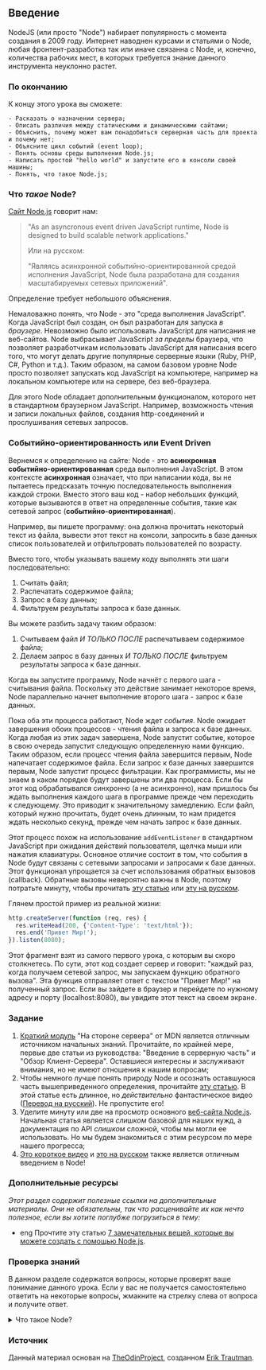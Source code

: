 ## Введение

NodeJS (или просто "Node") набирает популярность с момента создания в 2009 году. Интернет наводнен курсами и статьями о Node, любая фронтент-разработка так или иначе связанна с Node, и, конечно, количества рабочих мест, в которых требуется знание данного инструмента неуклонно растет.

### По окончанию

К концу этого урока вы сможете:

    - Расказать о назначении сервера;
    - Описать различия между статическими и динамическими сайтами;
    - Объяснить, почему может вам понадобиться серверная часть для проекта и почему нет;
    - Объясните цикл событий (event loop);
    - Понять основы среды выполнения Node.js;
    - Написать простой "hello world" и запустите его в консоли своей машины;
    - Понять, что такое Node.js;

### Что _такое_ Node?

[Сайт Node.js](https://nodejs.org/en/about/) говорит нам:

> "As an asyncronous event driven JavaScript runtime, Node is designed to build scalable network applications."
> 
> Или на русском:
> 
> "Являясь асинхронной событийно-ориентированной средой исполнения JavaScript, Node была разработана для создания масштабируемых сетевых приложений".

Определение требует небольшого объяснения.

Немаловажно понять, что Node - это "среда выполнения JavaScript". Когда JavaScript был создан, он был разработан для запуска *в браузере*. Невозможно было использовать JavaScript для написания не веб-сайтов. Node выбрасывает JavaScript _за пределы_ браузера, что позволяет разработчикам использовать JavaScript для написания всего того, что могут делать другие популярные серверные языки (Ruby, PHP, C#, Python и т.д.). Таким образом, на самом базовом уровне Node просто позволяет запускать код JavaScript на компьютере, например на локальном компьютере или на сервере, без веб-браузера.

Для этого Node обладает дополнительным функционалом, которого нет в стандартном браузерном JavaScript. Например, возможность чтения и записи локальных файлов, создания http-соединений и прослушивания сетевых запросов.

### Событийно-ориентированность или Event Driven

Вернемся к определению на сайте: Node - это **асинхронная событийно-ориентированная** среда выполнения JavaScript. В этом контексте **асинхронная** означает, что при написании кода, вы не пытаетесь предсказать точную последовательность выполнения каждой строки. Вместо этого ваш код - набор небольших функций, которые вызываются в ответ на определенные события, такие как сетевой запрос (**событийно-ориентированная**).

Например, вы пишете программу: она должна прочитать некоторый текст из файла, вывести этот текст на консоли, запросить в базе данных список пользователей и отфильтровать пользователей по возрасту.

Вместо того, чтобы указывать вашему коду выполнять эти шаги последовательно:

1. Считать файл;
2. Распечатать содержимое файла;
3. Запрос в базу данных;
4. Фильтруем результаты запроса к базе данных.

Вы можете разбить задачу таким образом:

1. Считываем файл _И ТОЛЬКО ПОСЛЕ_ распечатываем содержимое файла;
2. Делаем запрос в базу данных _И ТОЛЬКО ПОСЛЕ_ фильтруем результаты запроса к базе данных.

Когда вы запустите программу, Node начнёт с первого шага - считывания файла. Поскольку это действие занимает некоторое время, Node параллельно начнет выполнение второго шага - запрос к базе данных.

Пока оба эти процесса работают, Node ждет _события_. Node ожидает завершения обоих процессов - чтения файла и запроса к базе данных. Когда любая из этих задач завершена, Node запустит событие, которое в свою очередь запустит следующую определенную нами функцию. Таким образом, если процесс чтения файла завершится первым, Node напечатает содержимое файла. Если запрос к базе данных завершится первым, Node запустит процесс фильтрации. Как программисты, мы не знаем в каком порядке будут завершены эти два процесса. Если бы этот код обрабатывался синхронно (а не асинхронно), нам пришлось бы ждать выполнения каждого шага в программе прежде чем переходить к следующему. Это приводит к значительному замедлению. Если файл, который нужно прочитать, будет очень длинным, то нам придется ждать несколько секунд, прежде чем начать запрос к базе данных.

Этот процесс похож на использование `addEventListener` в стандартном JavaScript при ожидания действий пользователя, щелчка мыши или нажатия клавиатуры. Основное отличие состоит в том, что события в Node будут связаны с сетевыми запросами и запросами к базе данных. Этот функционал упрощается за счет использования обратных вызовов (callback). Обратные вызовы невероятно важны в Node, поэтому потратьте минуту, чтобы прочитать [эту статью](https://briggs.dev/blog/understanding-callbacks) или [эту на русском](https://ru.hexlet.io/blog/posts/javascript-what-the-heck-is-a-callback).

Глянем простой пример из реальной жизни:

~~~javascript
http.createServer(function (req, res) {
  res.writeHead(200, {'Content-Type': 'text/html'});
  res.end('Привет Мир!');
}).listen(8080);
~~~

Этот фрагмент взят из самого первого урока, с которым вы скоро столкнетесь. По сути, этот код создает сервер и говорит: "каждый раз, когда получаем сетевой запрос, мы запускаем функцию обратного вызова". Эта функция отправляет ответ с текстом "Привет Мир!" на полученный запрос. Если вы зайдете в браузер и перейдете по нужному адресу и порту (localhost:8080), вы увидите этот текст на своем экране.

### Задание

1. [Краткий модуль](https://developer.mozilla.org/ru/docs/Learn/Server-side/First_steps) "На стороне сервера" от MDN является отличным источником начальных знаний. Прочитайте, по крайней мере, первые две статьи из руководства: "Введение в серверную часть" и "Обзор Клиент-Сервера". Оставшиеся интересны и заслуживают внимания, но не имеют отношения к нашим вопросам;
2. Чтобы немного лучше понять природу Node и осознать оставшуюся часть вышеприведенного определения, прочитайте [эту статью](https://medium.freecodecamp.org/what-exactly-is-node-js-ae36e97449f5). В этой статье есть длинное, но *действительно* фантастическое видео ([Перевод на русский](https://www.youtube.com/watch?v=8cV4ZvHXQL4)). Не пропустите его!
3. Уделите минуту или две на просмотр основного [веб-сайта Node.js](https://nodejs.org/en/). Начальная статья является *слишком* базовой для наших нужд, а документация по API *слишком* сложной, чтобы мы могли ее использовать. Но мы будем знакомиться с этим ресурсом по мере нашего прогресса;
4. [Это короткое видео](https://www.youtube.com/watch?v=uVwtVBpw7RQ) и [это на русском](https://www.youtube.com/watch?v=N-4p2_NEr9w) также является отличным введением в Node!

### Дополнительные ресурсы

_Этот раздел содержит полезные ссылки на дополнительные материалы. Они не обязательны, так что расценивайте их как нечто полезное, если вы хотите поглубже погрузиться в тему:_

- <span class="btn-fill btn btn-xs btn-success">eng</span> Прочтите эту статью [7 замечательных вещей, которые вы можете создать с помощью Node.js](https://blog.teamtreehouse.com/7-awesome-things-can-build-node-js).

### Проверка знаний

В данном разделе содержатся вопросы, которые проверят ваше понимание данного урока. Если у вас не получается самостоятельно ответить на некоторые вопросы, жмакните на стрелку слева от вопроса и получите ответ.

<details>
<summary>Что такое Node?</summary>
<ul><ul>
  <li>Node.js - это кроссплатформенная среда выполнения JavaScript с открытым исходным кодом, созданная для запуска вне браузера.</li>
</ul></ul>
</details>

### Источник

Данный материал основан на [TheOdinProject](https://github.com/TheOdinProject), созданном [Erik Trautman](https://github.com/eriktrautman).
